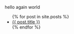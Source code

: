 hello again world


<ul>
  {% for post in site.posts %}
    <li>
      <a href="/public/{{ post.url }}">{{ post.title }}</a>
    </li>
  {% endfor %}
</ul>
